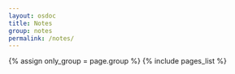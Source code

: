 ```yaml
---
layout: osdoc
title: Notes
group: notes
permalink: /notes/
---
```


<div id='index'>
{% assign only_group = page.group %}
{% include pages_list %}
</div>